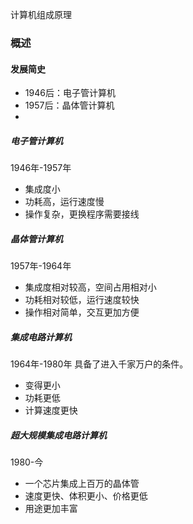 计算机组成原理

### 概述

#### 发展简史

* 1946后：电子管计算机
* 1957后：晶体管计算机
* 

##### 电子管计算机

1946年-1957年

* 集成度小
* 功耗高，运行速度慢
* 操作复杂，更换程序需要接线

##### 晶体管计算机

1957年-1964年

* 集成度相对较高，空间占用相对小
* 功耗相对较低，运行速度较快
* 操作相对简单，交互更加方便

##### 集成电路计算机

1964年-1980年   具备了进入千家万户的条件。

- 变得更小
- 功耗更低
- 计算速度更快

##### 超大规模集成电路计算机

1980-今

* 一个芯片集成上百万的晶体管
* 速度更快、体积更小、价格更低
* 用途更加丰富